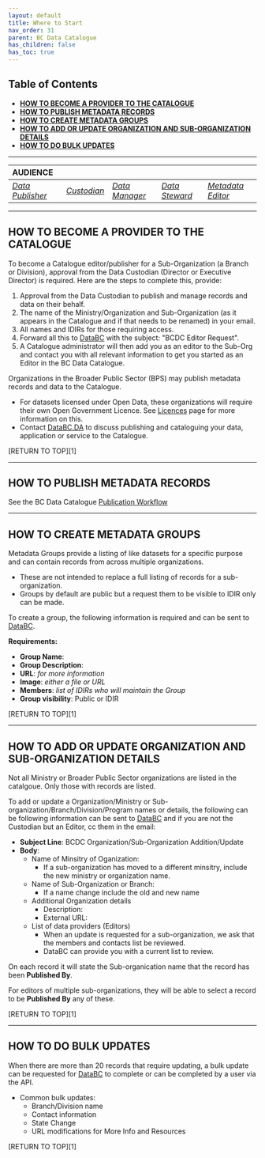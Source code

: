```yaml
---
layout: default
title: Where to Start
nav_order: 31
parent: BC Data Catalogue
has_children: false
has_toc: true
---
```


## Table of Contents

+ [**HOW TO BECOME A PROVIDER TO THE CATALOGUE**](#how-to-become-a-provider-to-the-catalogue)
+ [**HOW TO PUBLISH METADATA RECORDS**](#how-to-publish-metadata-records)
+ [**HOW TO CREATE METADATA GROUPS**](#how-to-create-metadata-groups)
+ [**HOW TO ADD OR UPDATE ORGANIZATION AND SUB-ORGANIZATION DETAILS**](#how-to-add-or-update-organization-and-sub-organization-details)
+ [**HOW TO DO BULK UPDATES**](#how-to-do-bulk-updates)

------------------------------
|**AUDIENCE**| | | | |
|:---|:---|:---|:---|:---|
|[*Data Publisher*](./glossary.md#data_publisher)|[*Custodian*](./glossary.md#custodian)|[*Data Manager*](./glossary.md#data_manager)|[*Data Steward*](./glossary.md#data_steward)|[*Metadata Editor*](./glossary.md#metadata_editor)|

------------------------------
## HOW TO BECOME A PROVIDER TO THE CATALOGUE

To become a Catalogue editor/publisher for a Sub-Organization (a Branch or Division), approval from the Data Custodian (Director or Executive Director) is required. Here are the steps to complete this, provide:

1. Approval from the Data Custodian to publish and manage records and data on their behalf.
3. The name of the Ministry/Organization and Sub-Organization (as it appears in the Catalogue and if that needs to be renamed) in your email. 
4. All names and IDIRs for those requiring access.
5. Forward all this to [DataBC](mailto:Data@gov.bc.ca) with the subject: "BCDC Editor Request". 
6. A Catalogue administrator will then add you as an editor to the Sub-Org and contact you with all relevant information to get you started as an Editor in the BC Data Catalogue.

Organizations in the Broader Public Sector (BPS) may publish metadata records and data to the Catalogue. 
+ For datasets licensed under Open Data, these organizations will require their own Open Government Licence. See [Licences](./dps_licences.md) page for more information on this.  
+ Contact [DataBC.DA](mailto:DataBC.DA@gov.bc.ca) to discuss publishing and cataloguing your data, application or service to the Catalogue. 

[RETURN TO TOP][1]

------------------------------
## HOW TO PUBLISH METADATA RECORDS

See the BC Data Catalogue [Publication Workflow](./dps_bcdc_w.md)

------------------------------

## HOW TO CREATE METADATA GROUPS

Metadata Groups provide a listing of like datasets for a specific purpose and can contain records from across multiple organizations.
+ These are not intended to replace a full listing of records for a sub-organization.
+ Groups by default are public but a request them to be visible to IDIR only can be made.

To create a group, the following information is required and can be sent to [DataBC](mailto:data@gov.bc.ca).

**Requirements:**
+ **Group Name**:
+ **Group Description**:
+ **URL**: _for more information_
+ **Image**: _either a file or URL_
+ **Members**: _list of IDIRs who will maintain the Group_
+ **Group visibility**: Public or IDIR

[RETURN TO TOP][1]

------------------------------

## HOW TO ADD OR UPDATE ORGANIZATION AND SUB-ORGANIZATION DETAILS

Not all Ministry or Broader Public Sector organizations are listed in the catalgoue. Only those with records are listed.

To add or update a Organization/Ministry or Sub-organization/Branch/Division/Program names or details, the following can be following information can be sent to [DataBC](mailto:data@gov.bc.ca) and if you are not the Custodian but an Editor, cc them in the email: 

+ **Subject Line**: BCDC Organization/Sub-Organization Addition/Update
+ **Body**:
   + Name of Minsitry of Oganization:
      + If a sub-organization has moved to a different minsitry, include the new ministry or organization name.
   + Name of Sub-Organization or Branch:
      + If a name change include the old and new name  
   + Additional Organization details
       + Description:
       + External URL:
   + List of data providers (Editors)
       + When an update is requested for a sub-organization, we ask that the members and contacts list be reviewed.
       + DataBC can provide you with a current list to review.

On each record it will state the Sub-organication name that the record has been **Published By**.

For editors of multiple sub-organizations, they will be able to select a record to be **Published By** any of these.

[RETURN TO TOP][1]

------------------------------

## HOW TO DO BULK UPDATES
When there are more than 20 records that require updating, a bulk update can be requested for [DataBC](mailto:data@gov.bc.ca) to complete or can be completed by a user via the API.

+ Common bulk updates:
	+ Branch/Division name
	+ Contact information
	+ State Change
	+ URL modifications for More Info and Resources

[RETURN TO TOP][1]

